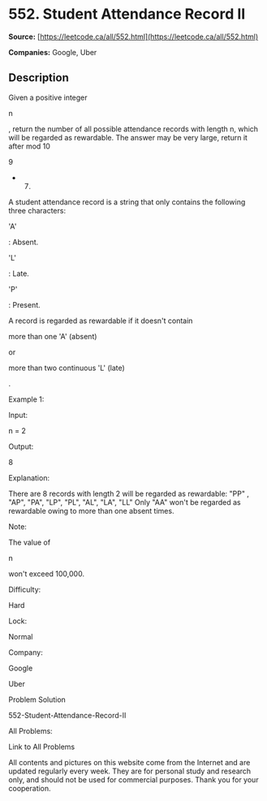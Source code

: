 # 552. Student Attendance Record II

**Source:** [https://leetcode.ca/all/552.html](https://leetcode.ca/all/552.html)

**Companies:** Google, Uber

## Description

Given a positive integer

n

, return the number of all possible attendance records with
        length n, which will be regarded as rewardable. The answer may be very large, return it
        after mod 10

9

+ 7.

A student attendance record is a string that only contains the following three
        characters:

'A'

: Absent.

'L'

: Late.

'P'

: Present.

A record is regarded as rewardable if it doesn't contain

more than one 'A' (absent)

or

more than two continuous 'L' (late)

.

Example 1:

Input:

n = 2

Output:

8

Explanation:

There are 8 records with length 2 will be regarded as rewardable:
"PP" , "AP", "PA", "LP", "PL", "AL", "LA", "LL"
Only "AA" won't be regarded as rewardable owing to more than one absent times.

Note:

The value of

n

won't exceed 100,000.

Difficulty:

Hard

Lock:

Normal

Company:

Google

Uber

Problem Solution

552-Student-Attendance-Record-II

All Problems:

Link to All Problems

All contents and pictures on this website come from the Internet and are updated regularly every week. They are for personal study and research only, and should not be used for commercial purposes. Thank you for your cooperation.

